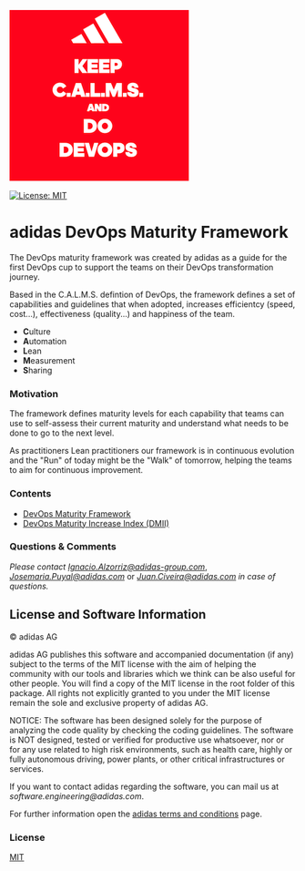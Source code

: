
![adidas C.A.L.M.S.](assets/calms.png) 

[![License: MIT](https://img.shields.io/badge/License-MIT-yellow.svg)](https://opensource.org/licenses/MIT)

# adidas DevOps Maturity Framework

The DevOps maturity framework was created by adidas as a guide for the first DevOps cup to support
the teams on their DevOps transformation journey.

Based in the C.A.L.M.S. defintion of DevOps, the framework defines a set of capabilities and 
guidelines that when adopted, increases efficientcy (speed, cost...), effectiveness (quality...)
and happiness of the team.


* <b>C</b>ulture
* <b>A</b>utomation
* <b>L</b>ean
* <b>M</b>easurement
* <b>S</b>haring

### Motivation

The framework defines maturity levels for each capability that teams can use to self-assess their 
current maturity and understand what needs to be done to go to the next level. 

As practitioners Lean practitioners our framework is in continuous evolution and the "Run" of today 
might be the "Walk" of tomorrow, helping the teams to aim for continuous improvement.

### Contents

* [DevOps Maturity Framework](framework/devops_maturity_framework.md)
* [DevOps Maturity Increase Index (DMII)](framework/dmii.md)

### Questions & Comments

_Please contact_ [_Ignacio.Alzorriz@adidas-group.com_](mailto:Ignacio.Alzorriz@adidas-group.com), [_Josemaria.Puyal@adidas.com_](mailto:Josemaria.Puyal@adidas.com) or [_Juan.Civeira@adidas.com_](mailto:Juan.Civeira@adidas.com) _in case of questions._


## License and Software Information

© adidas AG

adidas AG publishes this software and accompanied documentation (if any) subject to the terms of the MIT license with the aim of helping the community with our tools and libraries which we think can be also useful for other people. You will find a copy of the MIT license in the root folder of this package. All rights not explicitly granted to you under the MIT license remain the sole and exclusive property of adidas AG.

NOTICE: The software has been designed solely for the purpose of analyzing the code quality by checking the coding guidelines. The software is NOT designed, tested or verified for productive use whatsoever, nor or for any use related to high risk environments, such as health care, highly or fully autonomous driving, power plants, or other critical infrastructures or services.

If you want to contact adidas regarding the software, you can mail us at _software.engineering@adidas.com_.

For further information open the [adidas terms and conditions](https://github.com/adidas/adidas-contribution-guidelines/wiki/Terms-and-conditions) page.

### License

[MIT](LICENSE)